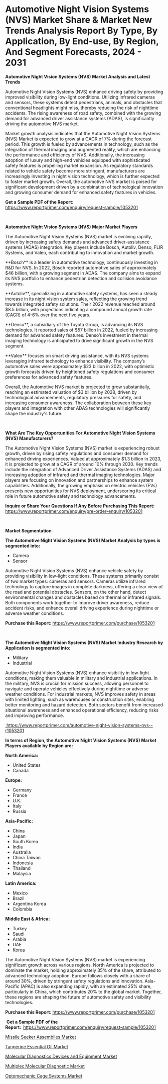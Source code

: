 <p><h1>Automotive Night Vision Systems (NVS) Market Share & Market New Trends Analysis Report By Type, By Application, By End-use, By Region, And Segment Forecasts, 2024 - 2031</h1></p><p><strong>Automotive Night Vision Systems (NVS) Market Analysis and Latest Trends</strong></p>
<p><p>Automotive Night Vision Systems (NVS) enhance driving safety by providing improved visibility during low-light conditions. Utilizing infrared cameras and sensors, these systems detect pedestrians, animals, and obstacles that conventional headlights might miss, thereby reducing the risk of nighttime accidents. The rising awareness of road safety, combined with the growing demand for advanced driver assistance systems (ADAS), is significantly driving the automotive NVS market.</p><p>Market growth analysis indicates that the Automotive Night Vision Systems (NVS) Market is expected to grow at a CAGR of 7% during the forecast period. This growth is fueled by advancements in technology, such as the integration of thermal imaging and augmented reality, which are enhancing the performance and efficiency of NVS. Additionally, the increasing adoption of luxury and high-end vehicles equipped with sophisticated safety features is propelling market expansion. As regulatory standards related to vehicle safety become more stringent, manufacturers are increasingly investing in night vision technology, which is further expected to foster market growth. Overall, the automotive NVS market is poised for significant development driven by a combination of technological innovation and growing consumer demand for enhanced safety features in vehicles.</p></p>
<p><strong>Get a Sample PDF of the Report:&nbsp;</strong> <a href="https://www.reportprimer.com/enquiry/request-sample/1053201">https://www.reportprimer.com/enquiry/request-sample/1053201</a></p>
<p>&nbsp;</p>
<p><strong>Automotive Night Vision Systems (NVS) Major Market Players</strong></p>
<p><p>The Automotive Night Vision Systems (NVS) market is evolving rapidly, driven by increasing safety demands and advanced driver-assistance systems (ADAS) integration. Key players include Bosch, Autoliv, Denso, FLIR Systems, and Valeo, each contributing to innovation and market growth.</p><p>**Bosch** is a leader in automotive technology, continuously investing in R&D for NVS. In 2022, Bosch reported automotive sales of approximately $46 billion, with a growing segment in ADAS. The company aims to expand its NVS portfolio to enhance pedestrian detection and collision avoidance systems.</p><p>**Autoliv**, specializing in automotive safety systems, has seen a steady increase in its night vision system sales, reflecting the growing trend towards integrated safety solutions. Their 2022 revenue reached around $8.5 billion, with projections indicating a compound annual growth rate (CAGR) of 4-6% over the next five years.</p><p>**Denso**, a subsidiary of the Toyota Group, is advancing its NVS technologies. It reported sales of $57 billion in 2022, fueled by increasing demand for advanced safety features. Denso’s investment in thermal imaging technology is anticipated to drive significant growth in the NVS segment.</p><p>**Valeo** focuses on smart driving assistance, with its NVS systems leveraging infrared technology to enhance visibility. The company’s automotive sales were approximately $23 billion in 2022, with optimistic growth forecasts driven by heightened safety regulations and consumer preferences for advanced safety features.</p><p>Overall, the Automotive NVS market is projected to grow substantially, reaching an estimated valuation of $3 billion by 2028, driven by technological advancements, regulatory pressures for safety, and increasing consumer awareness. The collaboration between these key players and integration with other ADAS technologies will significantly shape the industry's future.</p></p>
<p>&nbsp;</p>
<p><strong>What Are The Key Opportunities For Automotive Night Vision Systems (NVS) Manufacturers?</strong></p>
<p><p>The Automotive Night Vision Systems (NVS) market is experiencing robust growth, driven by rising safety regulations and consumer demand for enhanced driving experiences. Valued at approximately $1.3 billion in 2023, it is projected to grow at a CAGR of around 10% through 2030. Key trends include the integration of Advanced Driver Assistance Systems (ADAS) and increasing adoption of infrared and thermal imaging technologies. Major players are focusing on innovation and partnerships to enhance system capabilities. Additionally, the growing emphasis on electric vehicles (EVs) presents new opportunities for NVS deployment, underscoring its critical role in future automotive safety and technology advancements.</p></p>
<p><strong>Inquire or Share Your Questions If Any Before Purchasing This Report:</strong> <a href="https://www.reportprimer.com/enquiry/pre-order-enquiry/1053201">https://www.reportprimer.com/enquiry/pre-order-enquiry/1053201</a></p>
<p>&nbsp;</p>
<p><strong>Market Segmentation</strong></p>
<p><strong>The Automotive Night Vision Systems (NVS) Market Analysis by types is segmented into:</strong></p>
<p><ul><li>Camera</li><li>Sensor</li></ul></p>
<p><p>Automotive Night Vision Systems (NVS) enhance vehicle safety by providing visibility in low-light conditions. These systems primarily consist of two market types: cameras and sensors. Cameras utilize infrared technology to capture images in complete darkness, offering a clear view of the road and potential obstacles. Sensors, on the other hand, detect environmental changes and obstacles based on thermal or infrared signals. Both components work together to improve driver awareness, reduce accident risks, and enhance overall driving experience during nighttime or adverse weather conditions.</p></p>
<p><strong>Purchase this Report:&nbsp;</strong><a href="https://www.reportprimer.com/purchase/1053201">https://www.reportprimer.com/purchase/1053201</a></p>
<p>&nbsp;</p>
<p><strong>The Automotive Night Vision Systems (NVS) Market Industry Research by Application is segmented into:</strong></p>
<p><ul><li>Military</li><li>Industrial</li></ul></p>
<p><p>Automotive Night Vision Systems (NVS) enhance visibility in low-light conditions, making them valuable in military and industrial applications. In the military, NVS is crucial for mission success, allowing personnel to navigate and operate vehicles effectively during nighttime or adverse weather conditions. For industrial markets, NVS improves safety in areas with limited lighting, such as warehouses or construction sites, enabling better monitoring and hazard detection. Both sectors benefit from increased situational awareness and enhanced operational efficiency, reducing risks and improving performance.</p></p>
<p><a href="https://www.reportprimer.com/automotive-night-vision-systems-nvs--r1053201">&nbsp;https://www.reportprimer.com/automotive-night-vision-systems-nvs--r1053201</a></p>
<p><strong>In terms of Region, the Automotive Night Vision Systems (NVS) Market Players available by Region are:</strong></p>
<p>
    <p> <strong> North America: </strong>
        <ul>
            <li>United States</li>
            <li>Canada</li>
        </ul>
        </p> 
    <p> <strong> Europe: </strong>
        <ul>
            <li>Germany</li>
            <li>France</li>
            <li>U.K.</li>
            <li>Italy</li>
            <li>Russia</li>
        </ul>
        </p> 
    <p> <strong> Asia-Pacific: </strong>
        <ul>
            <li>China</li>
            <li>Japan</li>
            <li>South Korea</li>
            <li>India</li>
            <li>Australia</li>
            <li>China Taiwan</li>
            <li>Indonesia</li>
            <li>Thailand</li>
            <li>Malaysia</li>
        </ul>
        </p> 
    <p> <strong> Latin America: </strong>
        <ul>
            <li>Mexico</li>
            <li>Brazil</li>
            <li>Argentina Korea</li>
            <li>Colombia</li>
        </ul>
        </p> 
    <p> <strong> Middle East & Africa: </strong>
        <ul>
            <li>Turkey</li>
            <li>Saudi</li>
            <li>Arabia</li>
            <li>UAE</li>
            <li>Korea</li>
        </ul>
    </p>
    </p>
<p><p>The Automotive Night Vision Systems (NVS) market is experiencing significant growth across various regions. North America is projected to dominate the market, holding approximately 35% of the share, attributed to advanced technology adoption. Europe follows closely with a share of around 30%, driven by stringent safety regulations and innovation. Asia-Pacific (APAC) is also expanding rapidly, with an estimated 25% share, particularly in China, which contributes 20% to the global market. Together, these regions are shaping the future of automotive safety and visibility technologies.</p></p>
<p><strong>Purchase this Report: </strong><a href="https://www.reportprimer.com/purchase/1053201">https://www.reportprimer.com/purchase/1053201</a></p>
<p>&nbsp;<strong>Get a Sample PDF of the Report:&nbsp;&nbsp;</strong><a href="https://www.reportprimer.com/enquiry/request-sample/1053201">https://www.reportprimer.com/enquiry/request-sample/1053201</a></p>
<p><strong></strong></p>
<p><p><a href="https://medium.com/@elenaodessa2020_14249/missile-seeker-assemblies-market-a-global-and-regional-analysis-focus-on-end-user-product-and-eaaf2f6171ca">Missile Seeker Assemblies Market</a></p><p><a href="https://github.com/WayneHopkins413/Market-Research-Report-List-1/blob/main/tangerine-essential-oil-market.md">Tangerine Essential Oil Market</a></p><p><a href="https://issuu.com/reportprime-2/docs/molecular-diagnostics-devices-and-e_22ff587c1deddf">Molecular Diagnostics Devices and Equipment Market</a></p><p><a href="https://issuu.com/reportprime-2/docs/multiplex-molecular-diagnostic-mark_38a2351ac8227a">Multiplex Molecular Diagnostic Market</a></p><p><a href="https://medium.com/@mattgoldner2023/optomechanic-cage-systems-market-investigation-industry-evolution-and-forecast-till-2031-bb45270c3a42">Optomechanic Cage Systems Market</a></p></p>